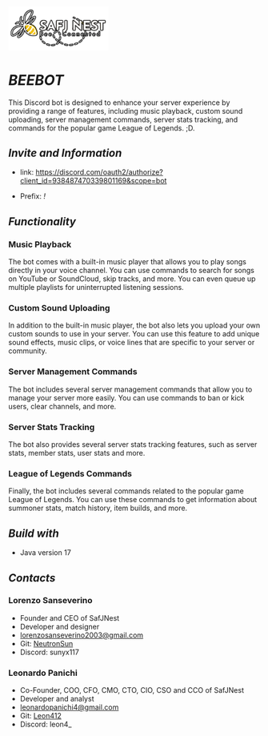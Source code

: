 <img src="/rsc/assets/logo_cropped.png" alt="safjnest_logo" width="200"/>

# ***BEEBOT***
This Discord bot is designed to enhance your server experience by providing a range of features, including music playback, custom sound uploading, server management commands, server stats tracking, and commands for the popular game League of Legends. ;D.

## *Invite and Information*

- link:  https://discord.com/oauth2/authorize?client_id=938487470339801169&scope=bot

- Prefix: *!*

## ***Functionality***

### **Music Playback**
The bot comes with a built-in music player that allows you to play songs directly in your voice channel. You can use commands to search for songs on YouTube or SoundCloud, skip tracks, and more. You can even queue up multiple playlists for uninterrupted listening sessions.

### **Custom Sound Uploading**
In addition to the built-in music player, the bot also lets you upload your own custom sounds to use in your server. You can use this feature to add unique sound effects, music clips, or voice lines that are specific to your server or community.

### **Server Management Commands**
The bot includes several server management commands that allow you to manage your server more easily. You can use commands to ban or kick users, clear channels, and more.

### **Server Stats Tracking**
The bot also provides several server stats tracking features, such as server stats, member stats, user stats and more.

### **League of Legends Commands**
Finally, the bot includes several commands related to the popular game League of Legends. You can use these commands to get information about summoner stats, match history, item builds, and more.

## ***Build with***
- Java version 17

## ***Contacts***
### Lorenzo Sanseverino 
- Founder and CEO of SafJNest
- Developer and designer
- lorenzosanseverino2003@gmail.com
- Git: <a href="https://github.com/NeutronSun">NeutronSun</a> 
- Discord: sunyx117
### Leonardo Panichi
- Co-Founder, COO, CFO, CMO, CTO, CIO, CSO and CCO of SafJNest
- Developer and analyst
- leonardopanichi4@gmail.com
- Git: <a href="https://github.com/Leon412">Leon412</a> 
- Discord: leon4_
